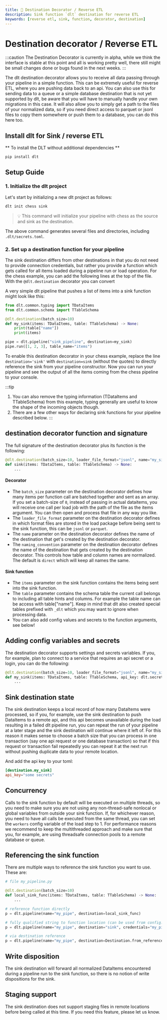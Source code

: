 ```yaml
---
title: 🧪 Destination Decorator / Reverse ETL
description: Sink function `dlt` destination for reverse ETL
keywords: [reverse etl, sink, function, decorator, destination]
---
```


# Destination decorator / Reverse ETL

:::caution
The Destination Decorator is currently in alpha, while we think the interface is stable at this point and all is working pretty well, there still might be
small changes done or bugs found in the next weeks.
:::

The dlt destination decorator allows you to receive all data passing through your pipeline in a simple function. This can be extremely useful for
reverse ETL, where you are pushing data back to an api. You can also use this for sending data to a queue or a simple database destination that is not
yet supported by dlt, be aware that you will have to manually handle your own migrations in this case. It will also allow you to simply get a path
to the files of your normalized data, so if you need direct access to parquet or jsonl files to copy them somewhere or push them to a database, 
you can do this here too.

## Install dlt for Sink / reverse ETL
** To install the DLT without additional dependencies **
```
pip install dlt
```

## Setup Guide
### 1. Initialize the dlt project

Let's start by initializing a new dlt project as follows:

```bash
dlt init chess sink
```
> 💡 This command will initialize your pipeline with chess as the source and sink as the destination.

The above command generates several files and directories, including `.dlt/secrets.toml`.

### 2. Set up a destination function for your pipeline
The sink destination differs from other destinations in that you do not need to provide connection credentials, but rather you provide a function which 
gets called for all items loaded during a pipeline run or load operation. For the chess example, you can add the following lines at the top of the file.
With the `@dlt.destination` decorator you can convert 

A very simple dlt pipeline that pushes a list of items into a sink function might look like this:

```python
from dlt.common.typing import TDataItems
from dlt.common.schema import TTableSchema

@dlt.destination(batch_size=10)
def my_sink(items: TDataItems, table: TTableSchema) -> None:
    print(table["name"])
    print(items)

pipe = dlt.pipeline("sink_pipeline", destination=my_sink)
pipe.run([1, 2, 3], table_name="items")

```

To enable this destination decorator in your chess example, replace the line `destination='sink'` with `destination=sink` (without the quotes) to directly reference
the sink from your pipeline constructor. Now you can run your pipeline and see the output of all the items coming from the chess pipeline to your console.

:::tip
1. You can also remove the typing information (TDataItems and TTableSchema) from this example, typing generally are useful to know the shape of the incoming objects though.
2. There are a few other ways for declaring sink functions for your pipeline described below.
:::

## destination decorator function and signature

The full signature of the destination decorator plus its function is the following:

```python
@dlt.destination(batch_size=10, loader_file_format="jsonl", name="my_sink", naming="direct")
def sink(items: TDataItems, table: TTableSchema) -> None:
    ...
```

#### Decorator
* The `batch_size` parameter on the destination decorator defines how many items per function call are batched together and sent as an array. If you set a batch-size of `0`, 
instead of passing in actual dataitems, you will receive one call per load job with the path of the file as the items argument. You can then open and process that file
in any way you like.
* The `loader_file_format` parameter on the destination decorator defines in which format files are stored in the load package before being sent to the sink function, 
this can be `jsonl` or `parquet`.
* The `name` parameter on the destination decorator defines the name of the destination that get's created by the destination decorator.
* The `naming_convention` parameter on the destination decorator defines the name of the destination that gets created by the destination decorator. This controls
how table and column names are normalized. The default is `direct` which will keep all names the same. 

#### Sink function
* The `items` parameter on the sink function contains the items being sent into the sink function. 
* The `table` parameter contains the schema table the current call belongs to including all table hints and columns. For example the table name can be access with table["name"]. Keep in mind that dlt also created special tables prefixed with `_dlt` which you may want to ignore when processing data.
* You can also add config values and secrets to the function arguments, see below!


## Adding config variables and secrets
The destination decorator supports settings and secrets variables. If you, for example, plan to connect to a service that requires an api secret or a login, you can do the following:

```python
@dlt.destination(batch_size=10, loader_file_format="jsonl", name="my_sink")
def my_sink(items: TDataItems, table: TTableSchema, api_key: dlt.secrets.value) -> None:
    ...
```


## Sink destination state
The sink destination keeps a local record of how many DataItems were processed, so if you, for example, use the sink destination to push DataItems to a remote api, and this
api becomes unavailable during the load resulting in a failed dlt pipeline run, you can repeat the run of your pipeline at a later stage and the sink destination will continue 
where it left of. For this reason it makes sense to choose a batch size that you can process in one transaction (say one api request or one database transaction) so that if this
request or transaction fail repeatedly you can repeat it at the next run without pushing duplicate data to your remote location.



And add the api key to your toml:

```toml
[destination.my_sink]
api_key="some secrets"
```


## Concurrency
Calls to the sink function by default will be executed on multiple threads, so you need to make sure you are not using any non-thread-safe nonlocal or global variables from outside
your sink function. If, for whichever reason, you need to have all calls be executed from the same thread, you can set the `workers` config variable of the load step to 1. For performance
reasons we recommend to keep the multithreaded approach and make sure that you, for example, are using threadsafe connection pools to a remote database or queue.

## Referencing the sink function
There are multiple ways to reference the sink function you want to use. These are:

```python
# file my_pipeline.py

@dlt.destination(batch_size=10)
def local_sink_func(items: TDataItems, table: TTableSchema) -> None:
    ...

# reference function directly
p = dlt.pipeline(name="my_pipe", destination=local_sink_func)

# fully qualified string to function location (can be used from config.toml or env vars)
p = dlt.pipeline(name="my_pipe", destination="sink", credentials="my_pipeline.local_sink_func")

# via destination reference
p = dlt.pipeline(name="my_pipe", destination=Destination.from_reference("sink", credentials=local_sink_func, environment="staging"))
```

## Write disposition

The sink destination will forward all normalized DataItems encountered during a pipeline run to the sink function, so there is no notion of write dispositions for the sink.

## Staging support

The sink destination does not support staging files in remote locations before being called at this time. If you need this feature, please let us know.

